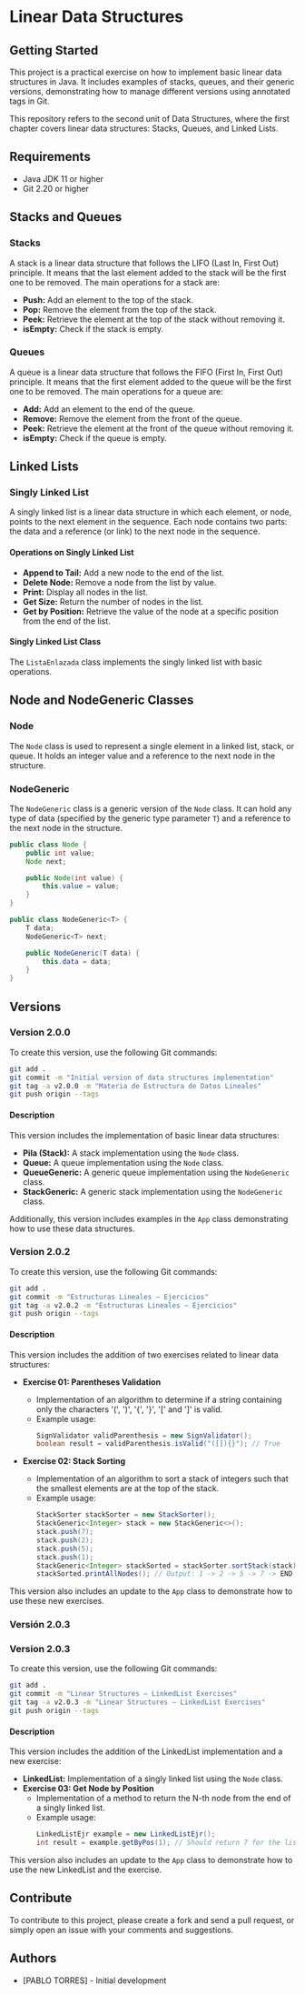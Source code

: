 
# Linear Data Structures 

## Getting Started

This project is a practical exercise on how to implement basic linear data structures in Java. It includes examples of stacks, queues, and their generic versions, demonstrating how to manage different versions using annotated tags in Git.

This repository refers to the second unit of Data Structures, where the first chapter covers linear data structures: Stacks, Queues, and Linked Lists.


## Requirements
- Java JDK 11 or higher
- Git 2.20 or higher

## Stacks and Queues

### Stacks
A stack is a linear data structure that follows the LIFO (Last In, First Out) principle. It means that the last element added to the stack will be the first one to be removed. The main operations for a stack are:
- **Push:** Add an element to the top of the stack.
- **Pop:** Remove the element from the top of the stack.
- **Peek:** Retrieve the element at the top of the stack without removing it.
- **isEmpty:** Check if the stack is empty.

### Queues
A queue is a linear data structure that follows the FIFO (First In, First Out) principle. It means that the first element added to the queue will be the first one to be removed. The main operations for a queue are:
- **Add:** Add an element to the end of the queue.
- **Remove:** Remove the element from the front of the queue.
- **Peek:** Retrieve the element at the front of the queue without removing it.
- **isEmpty:** Check if the queue is empty.

## Linked Lists

### Singly Linked List
A singly linked list is a linear data structure in which each element, or node, points to the next element in the sequence. Each node contains two parts: the data and a reference (or link) to the next node in the sequence.

#### Operations on Singly Linked List
- **Append to Tail:** Add a new node to the end of the list.
- **Delete Node:** Remove a node from the list by value.
- **Print:** Display all nodes in the list.
- **Get Size:** Return the number of nodes in the list.
- **Get by Position:** Retrieve the value of the node at a specific position from the end of the list.

#### Singly Linked List Class
The `ListaEnlazada` class implements the singly linked list with basic operations.

## Node and NodeGeneric Classes

### Node
The `Node` class is used to represent a single element in a linked list, stack, or queue. It holds an integer value and a reference to the next node in the structure.

### NodeGeneric
The `NodeGeneric` class is a generic version of the `Node` class. It can hold any type of data (specified by the generic type parameter `T`) and a reference to the next node in the structure.

```java
public class Node {
    public int value;
    Node next;

    public Node(int value) {
        this.value = value;
    }
}

public class NodeGeneric<T> {
    T data;
    NodeGeneric<T> next;

    public NodeGeneric(T data) {
        this.data = data;
    }
}
```



## Versions

### Version 2.0.0

To create this version, use the following Git commands:

```sh
git add .
git commit -m "Initial version of data structures implementation"
git tag -a v2.0.0 -m "Materia de Estructura de Datos Lineales"
git push origin --tags
```

#### Description

This version includes the implementation of basic linear data structures:

- **Pila (Stack):** A stack implementation using the `Node` class.
- **Queue:** A queue implementation using the `Node` class.
- **QueueGeneric:** A generic queue implementation using the `NodeGeneric` class.
- **StackGeneric:** A generic stack implementation using the `NodeGeneric` class.

Additionally, this version includes examples in the `App` class demonstrating how to use these data structures.


### Version 2.0.2

To create this version, use the following Git commands:

```sh
git add .
git commit -m "Estructuras Lineales – Ejercicios"
git tag -a v2.0.2 -m "Estructuras Lineales – Ejercicios"
git push origin --tags
```

#### Description

This version includes the addition of two exercises related to linear data structures:
- **Exercise 01: Parentheses Validation**
  - Implementation of an algorithm to determine if a string containing only the characters '(', ')', '{', '}', '[' and ']' is valid.
  - Example usage:
    ```java
    SignValidator validParenthesis = new SignValidator();
    boolean result = validParenthesis.isValid("([]){}"); // True
    ```

- **Exercise 02: Stack Sorting**
  - Implementation of an algorithm to sort a stack of integers such that the smallest elements are at the top of the stack.
  - Example usage:
    ```java
    StackSorter stackSorter = new StackSorter();
    StackGeneric<Integer> stack = new StackGeneric<>();
    stack.push(7);
    stack.push(2);
    stack.push(5);
    stack.push(1);
    StackGeneric<Integer> stackSorted = stackSorter.sortStack(stack);
    stackSorted.printAllNodes(); // Output: 1 -> 2 -> 5 -> 7 -> END
    ```

This version also includes an update to the `App` class to demonstrate how to use these new exercises.


### Versión 2.0.3


### Version 2.0.3

To create this version, use the following Git commands:

```sh
git add .
git commit -m "Linear Structures – LinkedList Exercises"
git tag -a v2.0.3 -m "Linear Structures – LinkedList Exercises"
git push origin --tags
```

#### Description

This version includes the addition of the LinkedList implementation and a new exercise:

- **LinkedList:** Implementation of a singly linked list using the `Node` class.
- **Exercise 03: Get Node by Position**
  - Implementation of a method to return the N-th node from the end of a singly linked list.
  - Example usage:
    ```java
    LinkedListEjr example = new LinkedListEjr();
    int result = example.getByPos(1); // Should return 7 for the list 1->2->5->7->6
    ```
    
This version also includes an update to the `App` class to demonstrate how to use the new LinkedList and the exercise.


## Contribute

To contribute to this project, please create a fork and send a pull request, or simply open an issue with your comments and suggestions.

## Authors

- [PABLO TORRES] - Initial development